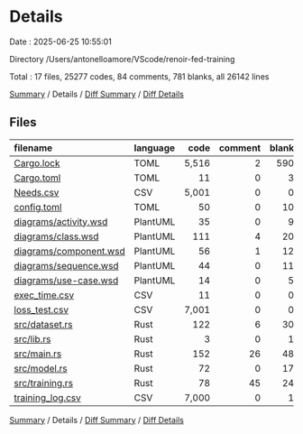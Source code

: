 # Details

Date : 2025-06-25 10:55:01

Directory /Users/antonelloamore/VScode/renoir-fed-training

Total : 17 files,  25277 codes, 84 comments, 781 blanks, all 26142 lines

[Summary](results.md) / Details / [Diff Summary](diff.md) / [Diff Details](diff-details.md)

## Files
| filename | language | code | comment | blank | total |
| :--- | :--- | ---: | ---: | ---: | ---: |
| [Cargo.lock](/Cargo.lock) | TOML | 5,516 | 2 | 590 | 6,108 |
| [Cargo.toml](/Cargo.toml) | TOML | 11 | 0 | 3 | 14 |
| [Needs.csv](/Needs.csv) | CSV | 5,001 | 0 | 0 | 5,001 |
| [config.toml](/config.toml) | TOML | 50 | 0 | 10 | 60 |
| [diagrams/activity.wsd](/diagrams/activity.wsd) | PlantUML | 35 | 0 | 9 | 44 |
| [diagrams/class.wsd](/diagrams/class.wsd) | PlantUML | 111 | 4 | 20 | 135 |
| [diagrams/component.wsd](/diagrams/component.wsd) | PlantUML | 56 | 1 | 12 | 69 |
| [diagrams/sequence.wsd](/diagrams/sequence.wsd) | PlantUML | 44 | 0 | 11 | 55 |
| [diagrams/use-case.wsd](/diagrams/use-case.wsd) | PlantUML | 14 | 0 | 5 | 19 |
| [exec\_time.csv](/exec_time.csv) | CSV | 11 | 0 | 0 | 11 |
| [loss\_test.csv](/loss_test.csv) | CSV | 7,001 | 0 | 0 | 7,001 |
| [src/dataset.rs](/src/dataset.rs) | Rust | 122 | 6 | 30 | 158 |
| [src/lib.rs](/src/lib.rs) | Rust | 3 | 0 | 1 | 4 |
| [src/main.rs](/src/main.rs) | Rust | 152 | 26 | 48 | 226 |
| [src/model.rs](/src/model.rs) | Rust | 72 | 0 | 17 | 89 |
| [src/training.rs](/src/training.rs) | Rust | 78 | 45 | 24 | 147 |
| [training\_log.csv](/training_log.csv) | CSV | 7,000 | 0 | 1 | 7,001 |

[Summary](results.md) / Details / [Diff Summary](diff.md) / [Diff Details](diff-details.md)